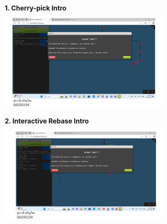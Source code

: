 ## 1. Cherry-pick Intro

![alt text](image-11.png)

## 2. Interactive Rebase Intro

![alt text](image-12.png)